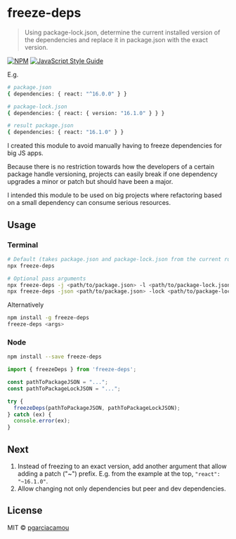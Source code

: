 # freeze-deps

> Using package-lock.json, determine the current installed version of the dependencies and replace it in package.json with the exact version.

[![NPM](https://img.shields.io/npm/v/freeze-deps.svg)](https://www.npmjs.com/package/freeze-deps) [![JavaScript Style Guide](https://img.shields.io/badge/code_style-standard-brightgreen.svg)](https://standardjs.com)


E.g.
```bash
# package.json
{ dependencies: { react: "^16.0.0" } }

# package-lock.json
{ dependencies: { react: { version: "16.1.0" } } }

# result package.json
{ dependencies: { react: "16.1.0" } }
```

I created this module to avoid manually having to freeze dependencies for big JS apps.

Because there is no restriction towards how the developers of a certain package handle versioning, projects can easily break if one dependency upgrades a minor or patch but should have been a major.

I intended this module to be used on big projects where refactoring based on a small dependency can consume serious resources.

## Usage

### Terminal

```bash
# Default (takes package.json and package-lock.json from the current root directory).
npx freeze-deps

# Optional pass arguments
npx freeze-deps -j <path/to/package.json> -l <path/to/package-lock.json>
npx freeze-deps -json <path/to/package.json> -lock <path/to/package-lock.json>
```

Alternatively

```bash
npm install -g freeze-deps
freeze-deps <args>
```

### Node

```bash
npm install --save freeze-deps
```

```js
import { freezeDeps } from 'freeze-deps';

const pathToPackageJSON = "...";
const pathToPackageLockJSON = "...";

try {
  freezeDeps(pathToPackageJSON, pathToPackageLockJSON);
} catch (ex) {
  console.error(ex);
}
```

## Next

1. Instead of freezing to an exact version, add another argument that allow adding a patch ("~") prefix. E.g. from the example at the top, `"react": "~16.1.0"`.
2. Allow changing not only dependencies but peer and dev dependencies.

## License

MIT © [pgarciacamou](https://github.com/pgarciacamou)
